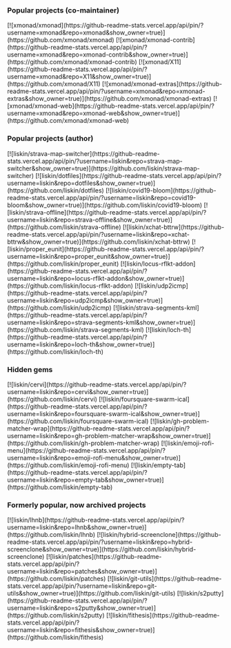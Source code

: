 ### Popular projects (co-maintainer)
<div markdown="span" class="grid-2 dark-img-filter">
[![xmonad/xmonad](https://github-readme-stats.vercel.app/api/pin/?username=xmonad&repo=xmonad&show_owner=true)](https://github.com/xmonad/xmonad)
[![xmonad/xmonad-contrib](https://github-readme-stats.vercel.app/api/pin/?username=xmonad&repo=xmonad-contrib&show_owner=true)](https://github.com/xmonad/xmonad-contrib)
[![xmonad/X11](https://github-readme-stats.vercel.app/api/pin/?username=xmonad&repo=X11&show_owner=true)](https://github.com/xmonad/X11)
[![xmonad/xmonad-extras](https://github-readme-stats.vercel.app/api/pin/?username=xmonad&repo=xmonad-extras&show_owner=true)](https://github.com/xmonad/xmonad-extras)
[![xmonad/xmonad-web](https://github-readme-stats.vercel.app/api/pin/?username=xmonad&repo=xmonad-web&show_owner=true)](https://github.com/xmonad/xmonad-web)
</div>

### Popular projects (author)
<div markdown="span" class="grid-2 dark-img-filter">
[![liskin/strava-map-switcher](https://github-readme-stats.vercel.app/api/pin/?username=liskin&repo=strava-map-switcher&show_owner=true)](https://github.com/liskin/strava-map-switcher)
[![liskin/dotfiles](https://github-readme-stats.vercel.app/api/pin/?username=liskin&repo=dotfiles&show_owner=true)](https://github.com/liskin/dotfiles)
[![liskin/covid19-bloom](https://github-readme-stats.vercel.app/api/pin/?username=liskin&repo=covid19-bloom&show_owner=true)](https://github.com/liskin/covid19-bloom)
[![liskin/strava-offline](https://github-readme-stats.vercel.app/api/pin/?username=liskin&repo=strava-offline&show_owner=true)](https://github.com/liskin/strava-offline)
[![liskin/xchat-bttrw](https://github-readme-stats.vercel.app/api/pin/?username=liskin&repo=xchat-bttrw&show_owner=true)](https://github.com/liskin/xchat-bttrw)
[![liskin/proper_eunit](https://github-readme-stats.vercel.app/api/pin/?username=liskin&repo=proper_eunit&show_owner=true)](https://github.com/liskin/proper_eunit)
[![liskin/locus-rflkt-addon](https://github-readme-stats.vercel.app/api/pin/?username=liskin&repo=locus-rflkt-addon&show_owner=true)](https://github.com/liskin/locus-rflkt-addon)
[![liskin/udp2icmp](https://github-readme-stats.vercel.app/api/pin/?username=liskin&repo=udp2icmp&show_owner=true)](https://github.com/liskin/udp2icmp)
[![liskin/strava-segments-kml](https://github-readme-stats.vercel.app/api/pin/?username=liskin&repo=strava-segments-kml&show_owner=true)](https://github.com/liskin/strava-segments-kml)
[![liskin/loch-th](https://github-readme-stats.vercel.app/api/pin/?username=liskin&repo=loch-th&show_owner=true)](https://github.com/liskin/loch-th)
</div>

### Hidden gems
<div markdown="span" class="grid-2 dark-img-filter">
[![liskin/cervi](https://github-readme-stats.vercel.app/api/pin/?username=liskin&repo=cervi&show_owner=true)](https://github.com/liskin/cervi)
[![liskin/foursquare-swarm-ical](https://github-readme-stats.vercel.app/api/pin/?username=liskin&repo=foursquare-swarm-ical&show_owner=true)](https://github.com/liskin/foursquare-swarm-ical)
[![liskin/gh-problem-matcher-wrap](https://github-readme-stats.vercel.app/api/pin/?username=liskin&repo=gh-problem-matcher-wrap&show_owner=true)](https://github.com/liskin/gh-problem-matcher-wrap)
[![liskin/emoji-rofi-menu](https://github-readme-stats.vercel.app/api/pin/?username=liskin&repo=emoji-rofi-menu&show_owner=true)](https://github.com/liskin/emoji-rofi-menu)
[![liskin/empty-tab](https://github-readme-stats.vercel.app/api/pin/?username=liskin&repo=empty-tab&show_owner=true)](https://github.com/liskin/empty-tab)
</div>

### Formerly popular, now archived projects
<div markdown="span" class="grid-2 dark-img-filter">
[![liskin/lhnb](https://github-readme-stats.vercel.app/api/pin/?username=liskin&repo=lhnb&show_owner=true)](https://github.com/liskin/lhnb)
[![liskin/hybrid-screenclone](https://github-readme-stats.vercel.app/api/pin/?username=liskin&repo=hybrid-screenclone&show_owner=true)](https://github.com/liskin/hybrid-screenclone)
[![liskin/patches](https://github-readme-stats.vercel.app/api/pin/?username=liskin&repo=patches&show_owner=true)](https://github.com/liskin/patches)
[![liskin/git-utils](https://github-readme-stats.vercel.app/api/pin/?username=liskin&repo=git-utils&show_owner=true)](https://github.com/liskin/git-utils)
[![liskin/s2putty](https://github-readme-stats.vercel.app/api/pin/?username=liskin&repo=s2putty&show_owner=true)](https://github.com/liskin/s2putty)
[![liskin/fithesis](https://github-readme-stats.vercel.app/api/pin/?username=liskin&repo=fithesis&show_owner=true)](https://github.com/liskin/fithesis)
</div>
